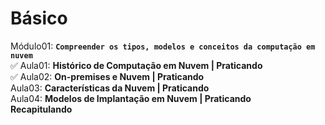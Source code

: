 # Básico

Módulo01: **`Compreender os tipos, modelos e conceitos da computação em nuvem`**  
✅ Aula01: **Histórico de Computação em Nuvem | Praticando**  
✅ Aula02: **On-premises e Nuvem | Praticando**  
Aula03: **Características da Nuvem | Praticando**  
Aula04: **Modelos de Implantação em Nuvem | Praticando**  
**Recapitulando**  